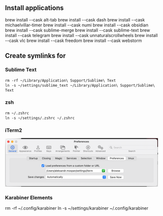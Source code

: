 ## Install applications

brew install --cask alt-tab
brew install --cask dash
brew install --cask michaelvillar-timer
brew install --cask numi
brew install --cask obsidian
brew install --cask sublime-merge
brew install --cask sublime-text
brew install --cask telegram
brew install --cask unnaturalscrollwheels
brew install --cask vlc
brew install --cask freedom
brew install --cask webstorm

## Create symlinks for

### Sublime Text
```
rm -rf ~/Library/Application\ Support/Sublime\ Text
ln -s ~/settings/sublime_text ~/Library/Application\ Support/Sublime\ Text
```

### zsh
```
rm ~/.zshrc
ln -s ~/settings/.zshrc ~/.zshrc
```

### iTerm2

![](iterm-settings.png)

### Karabiner Elements

rm -rf ~/.config/karabiner
ln -s ~/settings/karabiner ~/.config/karabiner